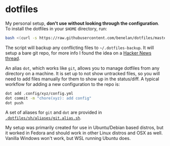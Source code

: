 # dotfiles

My personal setup, __don't use without looking through the configuration__. To install the dotfiles in your `$HOME` directory, run:

```sh
bash <(curl -s https://raw.githubusercontent.com/benelan/dotfiles/master/.dotfiles/scripts/dotfiles.init.bash)
```

The script will backup any conflicting files to `~/.dotfiles-backup`. It will setup a bare git repo, for more info I found the idea on a [Hacker News thread](https://news.ycombinator.com/item?id=11071754).

An alias `dot`, which works like `git`, allows you to manage dotfiles from any directory on a machine. It is set up to not show untracked files, so you will need to add files manually for them to show up in the status/diff. A typical workflow for adding a new configuration to the repo is:

```sh
dot add .config/xyz/config.yml
dot commit -m "chore(xyz): add config"
dot push
```

A set of aliases for `git` and `dot` are provided in [`.dotfiles/sh/aliases/git.alias.sh`](https://github.com/benelan/dotfiles/blob/master/.dotfiles/sh/aliases/git.alias.sh).

My setup was primarily created for use in Ubuntu/Debian based distros, but it worked in Fedora and should work in other Linux distros and OSX as well. Vanilla Windows won't work, but WSL running Ubuntu does.
